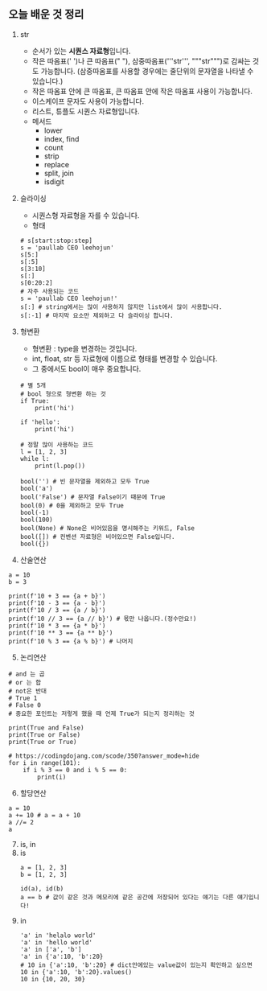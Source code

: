 ## 오늘 배운 것 정리
1. str
    - 순서가 있는 **시퀀스 자료형**입니다.
    - 작은 따옴표(' ')나 큰 따옴표(" "), 삼중따옴표('''str''', """str""")로 감싸는 것도 가능합니다. (삼중따옴표를 사용할 경우에는 줄단위의 문자열을 나타낼 수 있습니다.)
    - 작은 따옴표 안에 큰 따옴표, 큰 따옴표 안에 작은 따옴표 사용이 가능합니다.
    - 이스케이프 문자도 사용이 가능합니다.
    - 리스트, 튜플도 시퀀스 자료형입니다.
    - 메서드
        - lower
        - index, find
        - count
        - strip
        - replace
        - split, join
        - isdigit
2. 슬라이싱
    - 시퀀스형 자료형을 자를 수 있습니다.
    - 형태
    ```
    # s[start:stop:step]
    s = 'paullab CEO leehojun'
    s[5:]
    s[:5]
    s[3:10]
    s[:]
    s[0:20:2]
    # 자주 사용되는 코드
    s = 'paullab CEO leehojun!'
    s[:] # string에서는 많이 사용하지 않지만 list에서 많이 사용합니다.
    s[:-1] # 마지막 요소만 제외하고 다 슬라이싱 합니다.
    ```

3. 형변환
    - 형변환 : type을 변경하는 것입니다.
    - int, float, str 등 자료형에 이름으로 형태를 변경할 수 있습니다.
    - 그 중에서도 bool이 매우 중요합니다.
    ```
    # 별 5개
    # bool 형으로 형변환 하는 것
    if True:
        print('hi')

    if 'hello':
        print('hi')

    # 정말 많이 사용하는 코드
    l = [1, 2, 3]
    while l:
        print(l.pop())

    bool('') # 빈 문자열을 제외하고 모두 True
    bool('a')
    bool('False') # 문자열 False이기 때문에 True
    bool(0) # 0을 제외하고 모두 True
    bool(-1)
    bool(100)
    bool(None) # None은 비어있음을 명시해주는 키워드, False
    bool([]) # 컨벤션 자료형은 비어있으면 False입니다.
    bool({})
    ```

4. 산술연산
```
a = 10
b = 3

print(f'10 + 3 == {a + b}')
print(f'10 - 3 == {a - b}')
print(f'10 / 3 == {a / b}')
print(f'10 // 3 == {a // b}') # 몫만 나옵니다.(정수만요!)
print(f'10 * 3 == {a * b}')
print(f'10 ** 3 == {a ** b}')
print(f'10 % 3 == {a % b}') # 나머지
```

5. 논리연산
```
# and 는 곱
# or 는 합
# not은 반대
# True 1
# False 0
# 중요한 포인트는 저렇게 했을 때 언제 True가 되는지 정리하는 것

print(True and False)
print(True or False)
print(True or True)

# https://codingdojang.com/scode/350?answer_mode=hide
for i in range(101):
    if i % 3 == 0 and i % 5 == 0:
        print(i)
```

6. 할당연산
```
a = 10
a += 10 # a = a + 10
a //= 2
a
```

7. is, in
1. is
    ```
    a = [1, 2, 3]
    b = [1, 2, 3]

    id(a), id(b)
    a == b # 값이 같은 것과 메모리에 같은 공간에 저장되어 있다는 얘기는 다른 얘기입니다!
    ```
2. in
    ```
    'a' in 'helalo world'
    'a' in 'hello world'
    'a' in ['a', 'b']
    'a' in {'a':10, 'b':20}
    # 10 in {'a':10, 'b':20} # dict안에있는 value값이 있는지 확인하고 싶으면
    10 in {'a':10, 'b':20}.values()
    10 in {10, 20, 30}
    ```